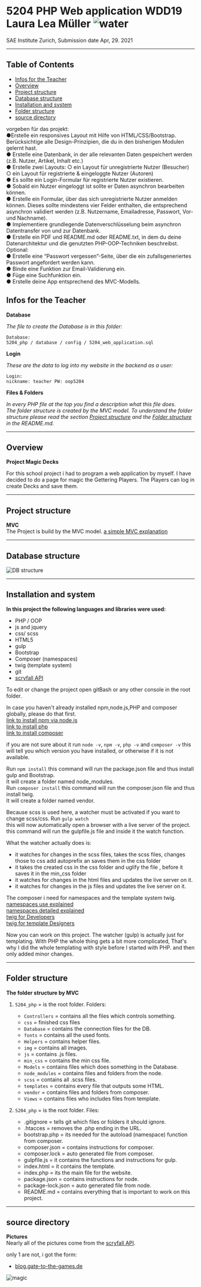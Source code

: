 # 5204 PHP Web application WDD19 Laura Lea Müller ![water](img/blue.png)
SAE Institute Zurich, Submission date Apr, 29. 2021
***
## Table of Contents
* [Infos for the Teacher](#teacher-info)
* [Overview](#overview)
* [Project structure](#project)
* [Database structure](#database)
* [Installation and system ](#installation)
* [Folder structure](#folder-structure)
* [source directory](#source-directory)

vorgeben für das projekt:  
●Erstelle ein responsives Layout mit Hilfe von HTML/CSS/Bootstrap. Berücksichtige
alle Design-Prinzipien, die du in den bisherigen Modulen gelernt hast.  
● Erstelle eine Datenbank, in der alle relevanten Daten gespeichert werden (z.B.
Nutzer, Artikel, Inhalt etc.)  
● Erstelle zwei Layouts:
○ ein Layout für unregistrierte Nutzer (Besucher)  
○ ein Layout für registrierte & eingeloggte Nutzer (Autoren)  
● Es sollte ein Login-Formular für registrierte Nutzer existieren.  
● Sobald ein Nutzer eingeloggt ist sollte er Daten asynchron bearbeiten können.  
● Erstelle ein Formular, über das sich unregistrierte Nutzer anmelden können. Dieses
sollte mindestens vier Felder enthalten, die entsprechend asynchron validiert
werden (z.B. Nutzername, Emailadresse, Passwort, Vor- und Nachname).  
● Implementiere grundlegende Datenverschlüsselung beim asynchron Datentransfer
von und zur Datenbank.  
● Erstelle ein PDF und README.md oder README.txt, in dem du deine
Datenarchitektur und die genutzten PHP-OOP-Techniken beschreibst.  
Optional:  
● Erstelle eine “Passwort vergessen”-Seite, über die ein zufallsgeneriertes Passwort
angefordert werden kann.  
● Binde eine Funktion zur Email-Validierung ein.  
● Füge eine Suchfunktion ein.  
● Erstelle deine App entsprechend des MVC-Modells.  
## <a name="teacher-info"></a>Infos for the Teacher
**Database**

_The file to create the Database is in this folder:_

    Database:
    5204_php / database / config / 5204_web_application.sql

**Login**

_These are the data to log into my website in the backend as a user:_

    Login:
    nickname: teacher PW: oop5204

**Files & Folders**

_In every PHP file at the top you find a description what this file does._  
_The folder structure is created by the MVC model. 
To understand the folder structure please read the section [Project structure](#project)
and the [Folder structure](#folder-structure) in the README.md._
***

## <a name="overview"></a>Overview 
**Project Magic Decks**

For this school project i had to program a web application by myself.
I have decided to do a page for magic the Gettering Players.
The Players can log in create Decks and save them.
***

## <a name="project"></a>Project structure
**MVC**  
The Project is build by the MVC model.
 [a simple MVC explanation ](https://www.educative.io/blog/mvc-tutorial)

***

## <a name="database"></a>Database structure
![DB structure](img/readme/db.png)
***

## <a name="installation"></a>Installation and system  
**In this project the following languages and libraries were used:**
 * PHP / OOP
 * js and jquery
 * css/ scss
 * HTML5
 * gulp
 * Bootstrap
 * Composer (namespaces)
 * twig (template system)
 * git
 * [scryfall API](https://scryfall.com/docs/api)
 
To edit or change the project open gitBash or any other console in the root folder.

In case you haven't already installed npm,node.js,PHP and composer globally, please do that first.  
 [link to install npm via node.js ](https://www.npmjs.com/get-npm)  
 [link to install php ](https://www.php.net/downloads)  
 [link to install composer ](https://getcomposer.org/download/)  

   if you are not sure about it run `node -v`, `npm -v`, `php -v` and `composer -v` this will tell you which version you have installed, or otherwise if it is not available.

Run `npm install` this command will run the package.json file and thus install gulp and Bootstrap.  
It will create a folder named node_modules.  
Run `composer install` this command will run the composer.json file and thus install twig.  
It will create a folder named vendor.

Because scss is used here, a watcher must be activated if you want to change scss/css. Run `gulp watch`  
 this will now automatically open a browser with a live server of the project.
this command will run the gulpfile.js file and inside it the watch function.

What the watcher actually does is:
* it watches for changes in the scss files, takes the scss files, changes those to css add autoprefix an saves them in the css folder
* it takes the created css in the css folder and uglify the file , before it saves it in the min_css folder
* it watches for changes in the html files and updates the live server on it.
* it watches for changes in the js files and updates the live server on it.

The composer i need for namespaces and the template system twig.  
 [namespaces use explained](https://jtreminio.com/blog/composer-namespaces-in-5-minutes/)  
 [namespaces detailed explained](https://code.tutsplus.com/tutorials/how-to-autoload-classes-with-composer-in-php--cms-35649)  
 [twig for Developers](https://jtreminio.com/blog/composer-namespaces-in-5-minutes/)  
 [twig for template Designers](https://twig.symfony.com/doc/3.x/templates.html)  


Now you can work on this project.
The watcher (gulp) is actually just for templating.
With PHP the whole thing gets a bit more complicated, That's why I did the whole templating with style before I started with PHP. 
and then only added minor changes.
***

## <a name="folder-structure"></a>Folder structure 
**The folder structure by MVC**  

1. `5204_php` = is the root folder. Folders:
   + `Controllers` = contains all the files which controls something.
   + `css` = finished css files  
   + `Database` = contains the connection files for the DB.
   + `fonts` = contains all the used fonts.
   + `Helpers` = contains helper files.
   + `img` = contains all images.
   + `js` = contains .js files.
   + `min_css` = contains the min css file.
   + `Models` = contains files which does something in the Database.
   + `node_modules` = contains files and folders from the node.
   + `scss` = contains all .scss files.
   + `templates` = contains every file that outputs some HTML.
   + `vendor` = contains files and folders from composer.
   + `Views` = contains files who includes files from template.

2. `5204_php` = is the root folder. Files:
   + .gitignore = tells git which files or folders it should ignore.
   + .htacces = removes the .php ending in the URL.
   + bootstrap.php = its needed for the autoload (namespace) function from composer.
   + composer.json = contains instructions for composer.
   + composer.lock = auto generated file from composer.
   + gulpfile.js = it contains the functions and instructions for gulp.
   + index.html = it contains the template.
   + index.php = its the main file for the website.
   + package.json = contains instructions for node.
   + package-lock.json = auto generated file from node.
   + README.md = contains everything that is important to work on this project.
 
***

## <a name="source-directory"></a>source directory 
**Pictures**  
Nearly all of the pictures come from the [scryfall API](https://scryfall.com/docs/api).

only 1 are not, i got the form:
* [blog.gate-to-the-games.de](https://blog.gate-to-the-games.de/magic-booster-battle-limited-in-ganz-einfach/) 

![magic](img/magic.png)

